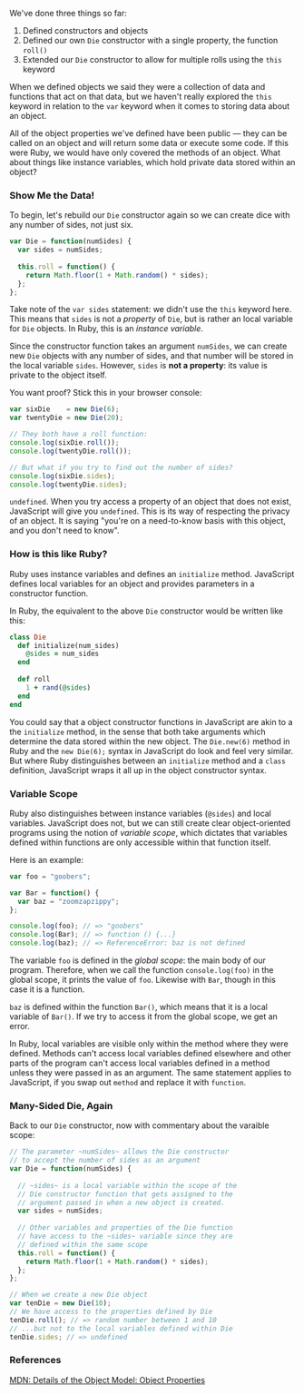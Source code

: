 We've done three things so far:

1. Defined constructors and objects
2. Defined our own `Die` constructor with a single property, the function `roll()`
3. Extended our `Die` constructor to allow for multiple rolls using the `this` keyword

When we defined objects we said they were a collection of data and functions that act on that data, but we haven't really explored the `this` keyword in relation to the `var` keyword when it comes to storing data about an object.  

All of the object properties we've defined have been public &mdash; they can be called on an object and will return some data or execute some code.  If this were Ruby, we would have only covered the methods of an object.  What about things like instance variables, which hold private data stored within an object?

### Show Me the Data!

To begin, let's rebuild our `Die` constructor again so we can create dice with any number of sides, not just six.

```javascript
var Die = function(numSides) { 
  var sides = numSides;
  
  this.roll = function() {
    return Math.floor(1 + Math.random() * sides);
  };
};
```

Take note of the `var sides` statement: we didn't use the `this` keyword here.  This means that `sides` is not a *property* of `Die`, but is rather an local variable for `Die` objects.  In Ruby, this is an *instance variable*.

Since the constructor function takes an argument `numSides`, we can create new `Die` objects with any number of sides, and that number will be stored in the local variable `sides`.  However, `sides` is **not a property**: its value is private to the object itself.

You want proof?  Stick this in your browser console:

```javascript
var sixDie    = new Die(6);
var twentyDie = new Die(20);

// They both have a roll function:
console.log(sixDie.roll());
console.log(twentyDie.roll());

// But what if you try to find out the number of sides?
console.log(sixDie.sides);
console.log(twentyDie.sides);
```

`undefined`.  When you try access a property of an object that does not exist, JavaScript will give you `undefined`.  This is its way of respecting the privacy of an object.  It is saying "you're on a need-to-know basis with this object, and you don't need to know".

### How is this like Ruby?

Ruby uses instance variables and defines an `initialize` method.  JavaScript defines local variables for an object and provides parameters in a constructor function.

In Ruby, the equivalent to the above `Die` constructor would be written like this:

```ruby
class Die
  def initialize(num_sides)
    @sides = num_sides
  end
  
  def roll
    1 + rand(@sides)
  end
end
```

You could say that a object constructor functions in JavaScript are akin to a the `initialize` method, in the sense that both take arguments which determine the data stored within the new object.  The `Die.new(6)` method in Ruby and the `new Die(6);` syntax in JavaScript do look and feel very similar.  But where Ruby distinguishes between an `initialize` method and a `class` definition, JavaScript wraps it all up in the object constructor syntax.

### Variable Scope

Ruby also distinguishes between instance variables (`@sides`) and local variables.  JavaScript does not, but we can still create clear object-oriented programs using the notion of *variable scope*, which dictates that variables defined within functions are only accessible within that function itself.

Here is an example:

```javascript
var foo = "goobers";

var Bar = function() { 
  var baz = "zoomzapzippy"; 
};

console.log(foo); // => "goobers"
console.log(Bar); // => function () {...}
console.log(baz); // => ReferenceError: baz is not defined
```

The variable `foo` is defined in the *global scope*: the main body of our program.  Therefore, when we call the function `console.log(foo)` in the global scope, it prints the value of `foo`.  Likewise with `Bar`, though in this case it is a function.

`baz` is defined within the function `Bar()`, which means that it is a local variable of `Bar()`.  If we try to access it from the global scope, we get an error.

In Ruby, local variables are visible only within the method where they were defined.  Methods can't access local variables defined elsewhere and other parts of the program can't access local variables defined in a method unless they were passed in as an argument.  The same statement applies to JavaScript, if you swap out `method` and replace it with `function`.

### Many-Sided Die, Again

Back to our `Die` constructor, now with commentary about the varaible scope:

```javascript
// The parameter ~numSides~ allows the Die constructor
// to accept the number of sides as an argument
var Die = function(numSides) {
   
  // ~sides~ is a local variable within the scope of the
  // Die constructor function that gets assigned to the
  // argument passed in when a new object is created.
  var sides = numSides;
  
  // Other variables and properties of the Die function
  // have access to the ~sides~ variable since they are
  // defined within the same scope
  this.roll = function() {
    return Math.floor(1 + Math.random() * sides);
  };
};

// When we create a new Die object
var tenDie = new Die(10);
// We have access to the properties defined by Die
tenDie.roll(); // => random number between 1 and 10
// ...but not to the local variables defined within Die
tenDie.sides; // => undefined
```

### References

[MDN: Details of the Object Model: Object Properties](https://developer.mozilla.org/en-US/docs/JavaScript/Guide/Details_of_the_Object_Model#Object_properties)